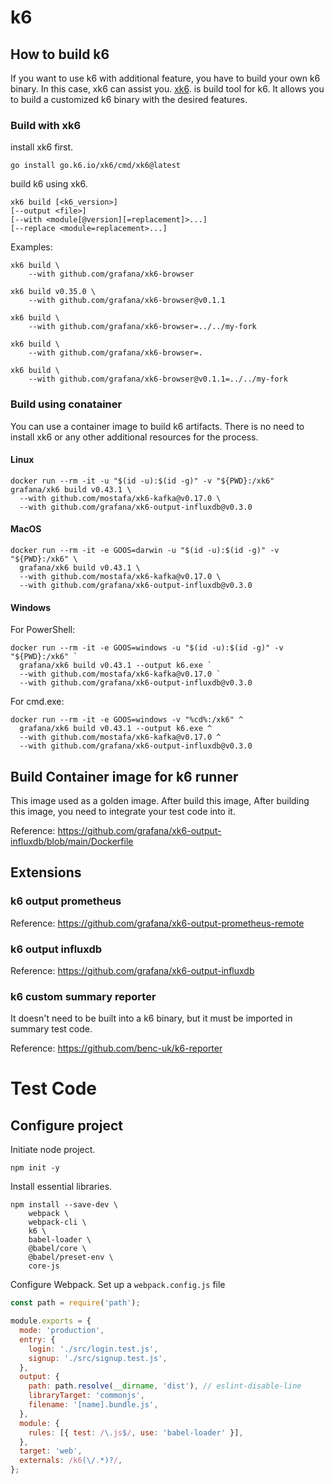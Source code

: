 # k6

## How to build k6

If you want to use k6 with additional feature, you have to build your own k6 binary. 
In this case, xk6 can assist you. [xk6](https://github.com/grafana/xk6). is build tool for k6.
It allows you to build a customized k6 binary with the desired features.

### Build with xk6

install xk6 first.

```shell
go install go.k6.io/xk6/cmd/xk6@latest
```

build k6 using xk6.

```
xk6 build [<k6_version>]
[--output <file>]
[--with <module[@version][=replacement]>...]
[--replace <module=replacement>...]
```

Examples:
```shell
xk6 build \
    --with github.com/grafana/xk6-browser
```
```shell
xk6 build v0.35.0 \
    --with github.com/grafana/xk6-browser@v0.1.1
```
```shell
xk6 build \
    --with github.com/grafana/xk6-browser=../../my-fork
```
```shell
xk6 build \
    --with github.com/grafana/xk6-browser=.
```
```shell
xk6 build \
    --with github.com/grafana/xk6-browser@v0.1.1=../../my-fork
```

### Build using conatainer
You can use a container image to build k6 artifacts. There is no need to install xk6 or any other additional resources for the process.

#### Linux
```shell
docker run --rm -it -u "$(id -u):$(id -g)" -v "${PWD}:/xk6" grafana/xk6 build v0.43.1 \
  --with github.com/mostafa/xk6-kafka@v0.17.0 \
  --with github.com/grafana/xk6-output-influxdb@v0.3.0
```

#### MacOS
```shell
docker run --rm -it -e GOOS=darwin -u "$(id -u):$(id -g)" -v "${PWD}:/xk6" \
  grafana/xk6 build v0.43.1 \
  --with github.com/mostafa/xk6-kafka@v0.17.0 \
  --with github.com/grafana/xk6-output-influxdb@v0.3.0
```

#### Windows
For PowerShell:
```shell
docker run --rm -it -e GOOS=windows -u "$(id -u):$(id -g)" -v "${PWD}:/xk6" `
  grafana/xk6 build v0.43.1 --output k6.exe `
  --with github.com/mostafa/xk6-kafka@v0.17.0 `
  --with github.com/grafana/xk6-output-influxdb@v0.3.0
```

For cmd.exe:
```shell
docker run --rm -it -e GOOS=windows -v "%cd%:/xk6" ^
  grafana/xk6 build v0.43.1 --output k6.exe ^
  --with github.com/mostafa/xk6-kafka@v0.17.0 ^
  --with github.com/grafana/xk6-output-influxdb@v0.3.0
```


## Build Container image for k6 runner
This image used as a golden image. After build this image, After building this image, you need to integrate your test code into it. 

Reference: https://github.com/grafana/xk6-output-influxdb/blob/main/Dockerfile

## Extensions

### k6 output prometheus

Reference: https://github.com/grafana/xk6-output-prometheus-remote

### k6 output influxdb

Reference: https://github.com/grafana/xk6-output-influxdb

### k6 custom summary reporter
It doesn't need to be built into a k6 binary, but it must be imported in summary test code. 

Reference: https://github.com/benc-uk/k6-reporter


# Test Code

## Configure project

Initiate node project.
```shell
npm init -y
```

Install essential libraries.
```shell
npm install --save-dev \
    webpack \
    webpack-cli \
    k6 \
    babel-loader \
    @babel/core \
    @babel/preset-env \
    core-js
```

Configure Webpack. Set up a `webpack.config.js` file
```javascript
const path = require('path');

module.exports = {
  mode: 'production',
  entry: {
    login: './src/login.test.js',
    signup: './src/signup.test.js',
  },
  output: {
    path: path.resolve(__dirname, 'dist'), // eslint-disable-line
    libraryTarget: 'commonjs',
    filename: '[name].bundle.js',
  },
  module: {
    rules: [{ test: /\.js$/, use: 'babel-loader' }],
  },
  target: 'web',
  externals: /k6(\/.*)?/,
};
```
